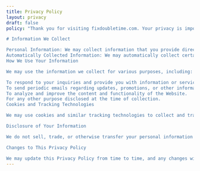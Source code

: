 ```yaml
---
title: Privacy Policy 
layout: privacy
draft: false
policy: "Thank you for visiting fixdoubletime.com. Your privacy is important to us, and we are committed to protecting it. This Privacy Policy outlines the types of personal information we collect, how it is used, and your choices regarding that information.

# Information We Collect

Personal Information: We may collect information that you provide directly to us, such as your name, email address, and any other information you choose to provide.
Automatically Collected Information: We may automatically collect certain information about your device, including your IP address, browser type, operating system, and other technical information.
How We Use Your Information

We may use the information we collect for various purposes, including:

To respond to your inquiries and provide you with information or services you request.
To send periodic emails regarding updates, promotions, or other information related to the Website.
To analyze and improve the content and functionality of the Website.
For any other purpose disclosed at the time of collection.
Cookies and Tracking Technologies

We may use cookies and similar tracking technologies to collect and track information about your use of the Website. You can disable cookies through your browser settings, but please note that some features of the Website may not function properly if you do so.

Disclosure of Your Information

We do not sell, trade, or otherwise transfer your personal information to third parties without your consent. This does not include trusted third parties who assist us in operating the Website, conducting our business, or servicing you, as long as those parties agree to keep this information confidential.Your ChoicesYou may opt out of receiving promotional emails from us by following the instructions provided in those emails. If you have any questions or concerns about our privacy policy, please contact us at erik.east1@gmail.com.

Changes to This Privacy Policy

We may update this Privacy Policy from time to time, and any changes will be posted on this page.By using the Website, you consent to the terms of this Privacy Policy."
---
```

